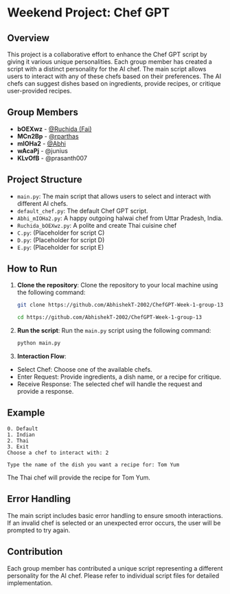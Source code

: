 # Weekend Project: Chef GPT

## Overview
This project is a collaborative effort to enhance the Chef GPT script by giving it various unique personalities. Each group member has created a script with a distinct personality for the AI chef. The main script allows users to interact with any of these chefs based on their preferences. The AI chefs can suggest dishes based on ingredients, provide recipes, or critique user-provided recipes.

## Group Members

- **bOEXwz** - [@Ruchida (Fai)](https://github.com/Fai/)
- **MCn2Bp** - [@rparthas](https://github.com/rparthas/)
- **mIOHa2** - [@Abhi](https://github.com/AbhishekT-2002)
- **wAcaPj** - @junius
- **KLvOfB** - @prasanth007


## Project Structure

- `main.py`: The main script that allows users to select and interact with different AI chefs.
- `default_chef.py`: The default Chef GPT script.
- `Abhi_mIOHa2.py`: A happy outgoing halwai chef from Uttar Pradesh, India.
- `Ruchida_bOEXwz.py`: A polite and create Thai cuisine chef
- `C.py`: (Placeholder for script C)
- `D.py`: (Placeholder for script D)
- `E.py`: (Placeholder for script E)

## How to Run

1. **Clone the repository**: Clone the repository to your local machine using the following command:

   ```bash
   git clone https://github.com/AbhishekT-2002/ChefGPT-Week-1-group-13
   ```
   ```bash
   cd https://github.com/AbhishekT-2002/ChefGPT-Week-1-group-13
   ```
2. **Run the script**: Run the `main.py` script using the following command:

   ```bash
   python main.py
   ```
3. **Interaction Flow**:
- Select Chef: Choose one of the available chefs.
- Enter Request: Provide ingredients, a dish name, or a recipe for critique.
- Receive Response: The selected chef will handle the request and provide a response.
## Example
```plaintext
0. Default
1. Indian
2. Thai
3. Exit
Choose a chef to interact with: 2

Type the name of the dish you want a recipe for: Tom Yum
```
The Thai chef will provide the recipe for Tom Yum.
## Error Handling
The main script includes basic error handling to ensure smooth interactions. If an invalid chef is selected or an unexpected error occurs, the user will be prompted to try again.

## Contribution
Each group member has contributed a unique script representing a different personality for the AI chef. Please refer to individual script files for detailed implementation.
